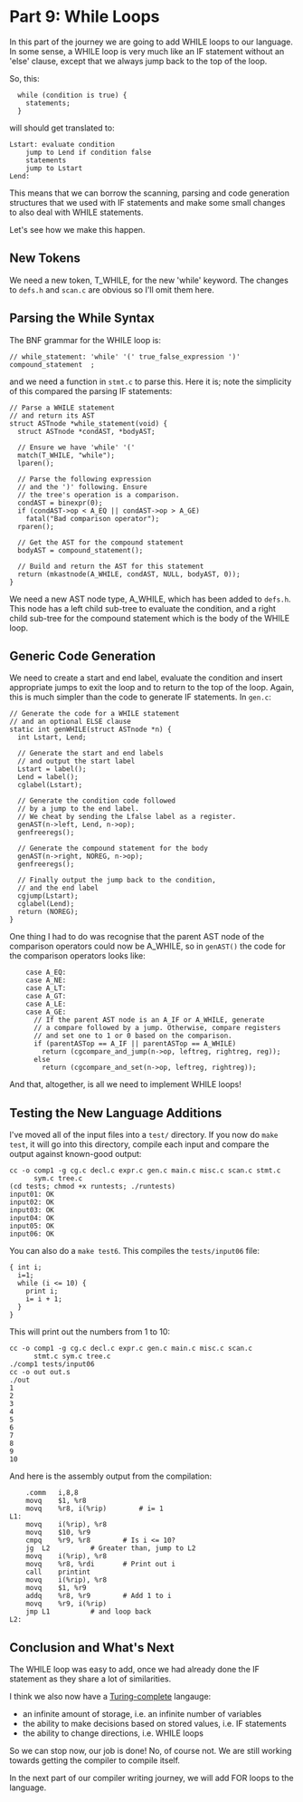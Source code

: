 # Part 9: While Loops

In this part of the journey we are going to add WHILE loops to our
language. In some sense, a WHILE loop is very much like an IF statement
without an 'else' clause, except that we always jump back to the top
of the loop.

So, this:

```
  while (condition is true) {
    statements;
  }
```

will should get translated to:

```
Lstart: evaluate condition
	jump to Lend if condition false
	statements
	jump to Lstart
Lend:
```

This means that we can borrow the scanning, parsing and code generation
structures that we used with IF statements and make some small changes
to also deal with WHILE statements.

Let's see how we make this happen.

## New Tokens

We need a new token, T_WHILE, for the new 'while' keyword. The changes
to `defs.h` and `scan.c` are obvious so I'll omit them here.

## Parsing the While Syntax

The BNF grammar for the WHILE loop is:

```
// while_statement: 'while' '(' true_false_expression ')' compound_statement  ;
```

and we need a function in `stmt.c` to parse this. Here it is; note the
simplicity of this compared the parsing IF statements:

```
// Parse a WHILE statement
// and return its AST
struct ASTnode *while_statement(void) {
  struct ASTnode *condAST, *bodyAST;

  // Ensure we have 'while' '('
  match(T_WHILE, "while");
  lparen();

  // Parse the following expression
  // and the ')' following. Ensure
  // the tree's operation is a comparison.
  condAST = binexpr(0);
  if (condAST->op < A_EQ || condAST->op > A_GE)
    fatal("Bad comparison operator");
  rparen();

  // Get the AST for the compound statement
  bodyAST = compound_statement();

  // Build and return the AST for this statement
  return (mkastnode(A_WHILE, condAST, NULL, bodyAST, 0));
}
```

We need a new AST node type, A_WHILE, which has been added to `defs.h`.
This node has a left child sub-tree to evaluate the condition, and a
right child sub-tree for the compound statement which is the body of the
WHILE loop.

## Generic Code Generation

We need to create a start and end label, evaluate the condition and
insert appropriate jumps to exit the loop and to return to the top of the
loop. Again, this is much simpler than the code to generate IF statements.
In `gen.c`:

```
// Generate the code for a WHILE statement
// and an optional ELSE clause
static int genWHILE(struct ASTnode *n) {
  int Lstart, Lend;

  // Generate the start and end labels
  // and output the start label
  Lstart = label();
  Lend = label();
  cglabel(Lstart);

  // Generate the condition code followed
  // by a jump to the end label.
  // We cheat by sending the Lfalse label as a register.
  genAST(n->left, Lend, n->op);
  genfreeregs();

  // Generate the compound statement for the body
  genAST(n->right, NOREG, n->op);
  genfreeregs();

  // Finally output the jump back to the condition,
  // and the end label
  cgjump(Lstart);
  cglabel(Lend);
  return (NOREG);
}
```

One thing I had to do was recognise that the parent AST node
of the comparison operators could now be A_WHILE, so in `genAST()`
the code for the comparison operators looks like:

```
    case A_EQ:
    case A_NE:
    case A_LT:
    case A_GT:
    case A_LE:
    case A_GE:
      // If the parent AST node is an A_IF or A_WHILE, generate 
      // a compare followed by a jump. Otherwise, compare registers 
      // and set one to 1 or 0 based on the comparison.
      if (parentASTop == A_IF || parentASTop == A_WHILE)
        return (cgcompare_and_jump(n->op, leftreg, rightreg, reg));
      else
        return (cgcompare_and_set(n->op, leftreg, rightreg));
```

And that, altogether, is all we need to implement WHILE loops!

## Testing the New Language Additions

I've moved all of the input files into a `test/` directory. If you now
do `make test`, it will go into this directory, compile each input
and compare the output against known-good output:

```
cc -o comp1 -g cg.c decl.c expr.c gen.c main.c misc.c scan.c stmt.c
      sym.c tree.c
(cd tests; chmod +x runtests; ./runtests)
input01: OK
input02: OK
input03: OK
input04: OK
input05: OK
input06: OK
```

You can also do a `make test6`. This compiles the `tests/input06` file:

```
{ int i;
  i=1;
  while (i <= 10) {
    print i;
    i= i + 1;
  }
}
```

This will print out the numbers from 1 to 10:

```
cc -o comp1 -g cg.c decl.c expr.c gen.c main.c misc.c scan.c
      stmt.c sym.c tree.c
./comp1 tests/input06
cc -o out out.s
./out
1
2
3
4
5
6
7
8
9
10
```

And here is the assembly output from the compilation:

```
	.comm	i,8,8
	movq	$1, %r8
	movq	%r8, i(%rip)		# i= 1
L1:
	movq	i(%rip), %r8
	movq	$10, %r9
	cmpq	%r9, %r8		# Is i <= 10?
	jg	L2			# Greater than, jump to L2
	movq	i(%rip), %r8
	movq	%r8, %rdi		# Print out i
	call	printint
	movq	i(%rip), %r8
	movq	$1, %r9
	addq	%r8, %r9		# Add 1 to i
	movq	%r9, i(%rip)
	jmp	L1			# and loop back
L2:
```


## Conclusion and What's Next

The WHILE loop was easy to add, once we had already done the IF statement
as they share a lot of similarities.

I think we also now have a
[Turing-complete](https://en.wikipedia.org/wiki/Turing_completeness)
langauge:

  + an infinite amount of storage, i.e. an infinite number of variables
  + the ability to make decisions based on stored values, i.e. IF statements
  + the ability to change directions, i.e. WHILE loops

So we can stop now, our job is done! No, of course not. We are still
working towards getting the compiler to compile itself.

In the next part of our compiler writing journey, we will add FOR loops
to the language.
